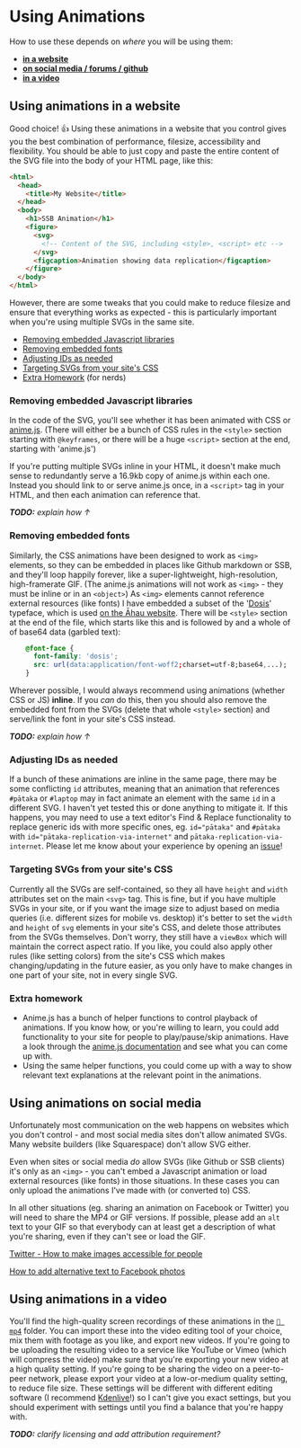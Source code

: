 # Using Animations
How to use these depends on _where_ you will be using them:

- [**in a website**](#using-animations-in-a-website)
- [**on social media / forums / github**](#using-animations-on-social-media)
- [**in a video**](#video)

## Using animations in a website
Good choice! :thumbsup:
Using these animations in a website that you control gives you the
best combination of performance, filesize, accessibility and flexibility.
You should be able to just copy and paste the entire content of the SVG file into
the body of your HTML page, like this:
```html
<html>
  <head>
    <title>My Website</title>
  </head>
  <body>
    <h1>SSB Animation</h1>
    <figure>
      <svg>
        <!-- Content of the SVG, including <style>, <script> etc -->
      </svg>
      <figcaption>Animation showing data replication</figcaption>
    </figure>
  </body>
</html>

```
However, there are some tweaks that you could make to reduce filesize and ensure
that everything works as expected - this is particularly important when you're
using multiple SVGs in the same site.

- [Removing embedded Javascript libraries](#removing-embedded-javascript-libraries)
- [Removing embedded fonts](#removing-embedded-fonts)
- [Adjusting IDs as needed](#adjusting-ids-as-needed)
- [Targeting SVGs from your site's CSS](#targeting-svgs-from-your-sites-css)
- [Extra Homework](#extra-homework) (for nerds)

### Removing embedded Javascript libraries
In the code of the SVG, you'll see whether it has been animated with CSS or
[anime.js](animejs.com). (There will either be a bunch of CSS rules in the
`<style>` section starting with `@keyframes`, or there will be a huge `<script>`
section at the end, starting with 'anime.js')

If you're putting multiple SVGs inline in your HTML, it doesn't make much sense
to redundantly serve a 16.9kb copy of anime.js within each one. Instead you should link to or
serve anime.js once, in a `<script>` tag in your HTML, and then each animation
can reference that.

_**TODO:** explain how ↑_

### Removing embedded fonts
Similarly, the CSS animations have been designed to work as `<img>` elements, so
they can be embedded in places like Github markdown or SSB, and they'll loop happily
forever, like a super-lightweight, high-resolution, high-framerate GIF.
(The anime.js animations will not work as `<img>` - they must be inline or in an
`<object>`) As `<img>` elements cannot reference external resources (like fonts)
I have embedded a subset of the '[Dosis](https://fonts.google.com/specimen/Dosis)'
typeface, which is used [on the Āhau website](https://www.ahau.io/).
There will be `<style>` section at the end of the file, which starts like this
and is followed by and a whole of of base64 data (garbled text):
```css
    @font-face {
      font-family: 'dosis';
      src: url(data:application/font-woff2;charset=utf-8;base64,...);
    }
```

Wherever possible, I would always recommend using animations (whether CSS or JS)
**inline**. If you _can_ do this, then you should also remove the embedded font
from the SVGs (delete that whole `<style>` section) and serve/link the font in
your site's CSS instead.

_**TODO:** explain how ↑_

### Adjusting IDs as needed
If a bunch of these animations are inline in the same page, there may be some
conflicting `id` attributes, meaning that an animation that references `#pātaka`
or `#laptop` may in fact animate an element with the same `id` in a different SVG.
I haven't yet tested this or done anything to mitigate it. If this happens, you
may need to use a text editor's Find & Replace functionality to replace generic
ids with more specific ones, eg.
`id="pātaka"` and `#pātaka` with `id="pātaka-replication-via-internet"` and
`pātaka-replication-via-internet`. Please let me know about your experience by
opening an [issue](https://github.com/ssbc/visual-docs/issues)!

### Targeting SVGs from your site's CSS
Currently all the SVGs are self-contained, so they all have `height` and `width`
attributes set on the main `<svg>` tag. This is fine, but if you have multiple
SVGs in your site, or if you want the image size to adjust based on media queries
(i.e. different sizes for mobile vs. desktop) it's better to set the `width` and
`height` of `svg` elements in your site's CSS, and delete those attributes from
the SVGs themselves. Don't worry, they still have a `viewBox` which will maintain
the correct aspect ratio. If you like, you could also apply other rules (like
setting colors) from the site's CSS which makes changing/updating in the future
easier, as you only have to make changes in one part of your site, not in every
single SVG.

### Extra homework
- Anime.js has a bunch of helper functions to control playback of animations. If
you know how, or you're willing to learn, you could add functionality to your
site for people to play/pause/skip animations. Have a look through the
[anime.js documentation](https://animejs.com/documentation/#playPause) and see
what you can come up with.
- Using the same helper functions, you could come up with a way to show relevant
text explanations at the relevant point in the animations.

## Using animations on social media
Unfortunately most communication on the web happens on websites which you don't
control - and most social media sites don't allow animated SVGs. Many website
builders (like Squarespace) don't allow SVG either.

Even when sites or social media _do_ allow SVGs (like Github or SSB clients) it's
only as an `<img>` - you can't embed a Javascript animation or load external
resources (like fonts) in those situations. In these cases you can only upload
the animations I've made with (or converted to) CSS.

In all other situations (eg. sharing an animation on Facebook or Twitter) you
will need to share the MP4 or GIF versions. If possible, please add an `alt` text
to your GIF so that everybody can at least get a description of what you're
sharing, even if they can't see or load the GIF.

[Twitter - How to make images accessible for people](https://help.twitter.com/en/using-twitter/picture-descriptions)

[How to add alternative text to Facebook photos](https://www.lireo.com/how-to-add-alternative-text-to-facebook-photos/)

## Using animations in a video
You'll find the high-quality screen recordings of these animations in the [`📁️ mp4`](../mp4)
folder. You can import these into the video editing tool of your choice, mix them
with footage as you like, and export new videos. If you're going to be uploading
the resulting video to a service like YouTube or Vimeo (which will compress the
video) make sure that you're exporting your new video at a high quality setting.
If you're going to be sharing the video on a peer-to-peer network, please export
your video at a low-or-medium quality setting, to reduce file size.
These settings will be different with different editing software (I recommend
[Kdenlive](kdenlive.org)!) so I can't give you exact settings, but you should
experiment with settings until you find a balance that you're happy with.

_**TODO:** clarify licensing and add attribution requirement?_
